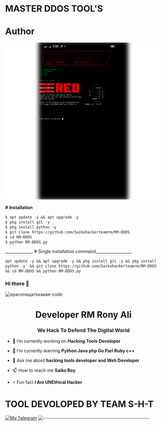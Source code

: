 # MASTER DDOS TOOL'S 


# Author 
![Screenshot](https://github.com/Saikohackerteamrm/RM-DDOS/blob/main/20250730_195204.jpg)

 
__________# Installation__________

    $ apt update -y && apt upgrade -y
    $ pkg install git -y
    $ pkg install python -y
    $ git clone https://github.com/Saikohackerteamrm/RM-DDOS
    $ cd RM-DDOS
    $ python RM-DDOS.py
    

______________ # Single installation command__________________



    apt update -y && apt upgrade -y && pkg install git -y && pkg install python -y  && git clone https://github.com/Saikohackerteamrm/RM-DDOS && cd RM-DDOS && python RM-DDOS.py
 ### Hi there 👋

<!--
**RM Rony Ali/Red Team** is a ✨ _special_ ✨ repository because its `README.md` (this file) appears on your GitHub profile.

Here are some ideas to get you started:

- 🔭 I’m currently working on ...
- 🌱 I’m currently learning ...
- 👯 I’m looking to collaborate on ...
- 🤔 I’m looking for help with ...
- 💬 Ask me about ...
- 📫 How to reach me: ...
- 😄 Pronouns: ...
- ⚡ Fun fact: ...
-->
![красотищатокакая-code](https://user-images.githubusercontent.com/88341460/189535591-84f204da-08af-4989-821f-e6608902a4a1.gif)                  


<h1 align="center">Developer RM Rony Ali</h1>
<h3 align="center">We Hack To Defend The Digital World </h3>

- 🔭 I’m currently working on **Hacking Tools Developer**

- 🌱 I’m currently learning **Python Java php Go Parl Ruby c++**

- 💬 Ask me about **hacking tools developer and Web Developer**

- 📫 How to reach me **Saiko Boy**

- ⚡ Fun fact **I Am UNEthical Hacker**                                                                                                                                                                                                                                                                                                                             


# TOOL DEVOLOPED BY TEAM S-H-T 

[![My Telegram](https://img.shields.io/badge/Telegram-100000?style=for-the-badge&logo=telegram&logoColor=white)](https://t.me/rm7669)
![-----------------------------------------------------](https://raw.githubusercontent.com/andreasbm/readme/master/assets/lines/rainbow.png)


 
